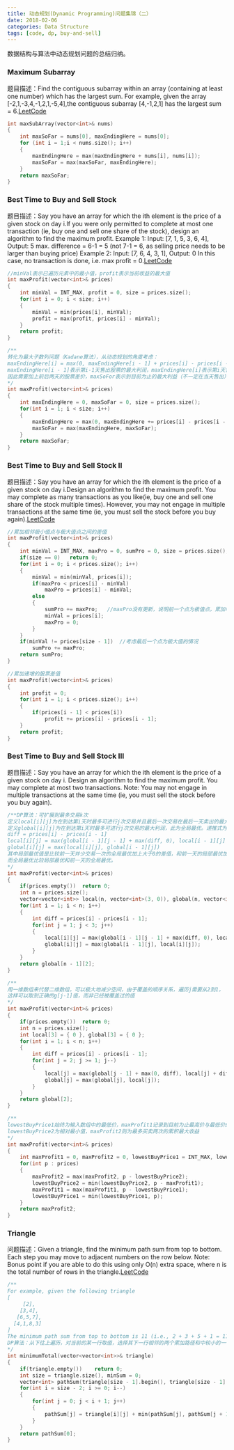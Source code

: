 ```yaml
---
title: 动态规划(Dynamic Programming)问题集锦（二）
date: 2018-02-06
categories: Data Structure
tags: [code, dp, buy-and-sell]
---
```

数据结构与算法中动态规划问题的总结归纳。
<!--more-->

### Maximum Subarray
题目描述：Find the contiguous subarray within an array (containing at least one number) which has the largest sum.
For example, given the array [-2,1,-3,4,-1,2,1,-5,4],the contiguous subarray [4,-1,2,1] has the largest sum = 6.[LeetCode](https://leetcode.com/problems/maximum-subarray/description/)
```cpp 
int maxSubArray(vector<int>& nums) 
{
    int maxSoFar = nums[0], maxEndingHere = nums[0];
    for (int i = 1;i < nums.size(); i++)
    {
        maxEndingHere = max(maxEndingHere + nums[i], nums[i]);
        maxSoFar = max(maxSoFar, maxEndingHere);    
    }
    return maxSoFar;
}
```

### Best Time to Buy and Sell Stock
题目描述：Say you have an array for which the ith element is the price of a given stock on day i.If you were only permitted to complete at most one transaction (ie, buy one and sell one share of the stock), design an algorithm to find the maximum profit.
Example 1: Input: [7, 1, 5, 3, 6, 4], Output: 5
max. difference = 6-1 = 5 (not 7-1 = 6, as selling price needs to be larger than buying price)
Example 2: Input: [7, 6, 4, 3, 1], Output: 0
In this case, no transaction is done, i.e. max profit = 0.[LeetCode](https://leetcode.com/problems/best-time-to-buy-and-sell-stock/description/)

```cpp
//minVal表示已遍历元素中的最小值，profit表示当前收益的最大值
int maxProfit(vector<int>& prices) 
{
    int minVal = INT_MAX, profit = 0, size = prices.size();
    for(int i = 0; i < size; i++)
    {
        minVal = min(prices[i], minVal);
        profit = max(profit, prices[i] - minVal);
    }
    return profit;
}

/**
转化为最大子数列问题（Kadane算法），从动态规划的角度考虑：
maxEndingHere[i] = max(0, maxEndingHere[i - 1] + prices[i] - prices[i - 1]),
maxEndingHere[i - 1]表示第i-1天售出股票的最大利润，maxEndingHere[i]表示第i天售出股票的最大利润，
因此需要加上前后两天的股票差价，maxSoFor表示到目前为止的最大利益（不一定在当天售出）
*/
int maxProfit(vector<int>& prices) 
{
    int maxEndingHere = 0, maxSoFar = 0, size = prices.size();
    for(int i = 1; i < size; i++)
    {
        maxEndingHere = max(0, maxEndingHere += prices[i] - prices[i - 1]);
        maxSoFar = max(maxEndingHere, maxSoFar);
    }
    return maxSoFar;
}
```

### Best Time to Buy and Sell Stock II
题目描述：Say you have an array for which the ith element is the price of a given stock on day i.Design an algorithm to find the maximum profit. You may complete as many transactions as you like(ie, buy one and sell one share of the stock multiple times). However, you may not engage in multiple transactions at the same time (ie, you must sell the stock before you buy again).[LeetCode](https://leetcode.com/problems/best-time-to-buy-and-sell-stock-ii/description/)
```cpp
//累加相邻极小值点与极大值点之间的差值
int maxProfit(vector<int>& prices) 
{
    int minVal = INT_MAX, maxPro = 0, sumPro = 0, size = prices.size();
    if(size == 0)   return 0;
    for(int i = 0; i < prices.size(); i++)
    {
        minVal = min(minVal, prices[i]);
        if(maxPro < prices[i] - minVal)
            maxPro = prices[i] - minVal;
        else
        {
            sumPro += maxPro;   //maxPro没有更新，说明前一个点为极值点，累加收益值，并更新最小值和单次最大收益
            minVal = prices[i];
            maxPro = 0;
        }
    }
    if(minVal != prices[size - 1])  //考虑最后一个点为极大值的情况
        sumPro += maxPro;
    return sumPro;
}

//累加递增的股票差值
int maxProfit(vector<int>& prices) 
{
    int profit = 0;
    for(int i = 1; i < prices.size(); i++)
    {
        if(prices[i - 1] < prices[i])
            profit += prices[i] - prices[i - 1];
    }
    return profit;
}
```

### Best Time to Buy and Sell Stock III
题目描述：Say you have an array for which the ith element is the price of a given stock on day i. Design an algorithm to find the maximum profit. You may complete at most two transactions.
Note: You may not engage in multiple transactions at the same time (ie, you must sell the stock before you buy again).
```cpp
/**DP算法：可扩展到最多交易k次
定义local[i][j]为在到达第i天时最多可进行j次交易并且最后一次交易在最后一天卖出的最大利润，此为局部最优。
定义global[i][j]为在到达第i天时最多可进行j次交易的最大利润，此为全局最优。递推式为：
diff = prices[i] - prices[i - 1]
local[i][j] = max(global[i - 1][j - 1] + max(diff, 0), local[i - 1][j] + diff)
global[i][j] = max(local[i][j], global[i - 1][j])
其中局部最优值是比较前一天并少交易一次的全局最优加上大于0的差值，和前一天的局部最优加上差值中取较大值，
而全局最优比较局部最优和前一天的全局最优。
*/
int maxProfit(vector<int>& prices) 
{
    if(prices.empty())  return 0;
    int n = prices.size();
    vector<vector<int>> local(n, vector<int>(3, 0)), global(n, vector<int>(3, 0));
    for(int i = 1; i < n; i++)
    {
        int diff = prices[i] - prices[i - 1];
        for(int j = 1; j < 3; j++)
        {
            local[i][j] = max(global[i - 1][j - 1] + max(diff, 0), local[i - 1][j] + diff); 
            global[i][j] = max(global[i - 1][j], local[i][j]);
        }
    }
    return global[n - 1][2];
}

/**
用一维数组来代替二维数组，可以极大地减少空间，由于覆盖的顺序关系，遍历j需要从2到1，
这样可以取到正确的g[j-1]值，而非已经被覆盖过的值
*/
int maxProfit(vector<int>& prices) 
{
    if(prices.empty())  return 0;
    int n = prices.size();
    int local[3] = { 0 }, global[3] = { 0 };
    for(int i = 1; i < n; i++)
    {
        int diff = prices[i] - prices[i - 1];
        for(int j = 2; j >= 1; j--)
        {
            local[j] = max(global[j - 1] + max(0, diff), local[j] + diff);
            global[j] = max(global[j], local[j]);
        }
    }
    return global[2];
}

/**
lowestBuyPrice1始终为输入数组中的最低价，maxProfit1记录到目前为止最高价与最低价的差价（最高价需在最低价后面），
lowestBuyPrice2为相对最小值，maxProfit2则为最多买卖两次的累积最大收益
*/
int maxProfit(vector<int>& prices) 
{
    int maxProfit1 = 0, maxProfit2 = 0, lowestBuyPrice1 = INT_MAX, lowestBuyPrice2 = INT_MAX;
    for(int p : prices)
    {
        maxProfit2 = max(maxProfit2, p - lowestBuyPrice2);
        lowestBuyPrice2 = min(lowestBuyPrice2, p - maxProfit1);
        maxProfit1 = max(maxProfit1, p - lowestBuyPrice1);
        lowestBuyPrice1 = min(lowestBuyPrice1, p);
    }
    return maxProfit2;
}
```

### Triangle
问题描述：Given a triangle, find the minimum path sum from top to bottom. Each step you may move to adjacent numbers on the row below.
Note: Bonus point if you are able to do this using only O(n) extra space, where n is the total number of rows in the triangle.[LeetCode](https://leetcode.com/problems/triangle/description/)
```cpp
/**
For example, given the following triangle
[
     [2],
    [3,4],
   [6,5,7],
  [4,1,8,3]
]
The minimum path sum from top to bottom is 11 (i.e., 2 + 3 + 5 + 1 = 11).
DP算法：从下往上遍历，对当前的某一行取值，选择其下一行相邻的两个累加路径和中较小的一个，进行求和并将结果作为当前行当前位置的最短路径和。
*/
int minimumTotal(vector<vector<int>>& triangle) 
{
    if(triangle.empty())    return 0;
    int size = triangle.size(), minSum = 0;
    vector<int> pathSum(triangle[size - 1].begin(), triangle[size - 1].end());
    for(int i = size - 2; i >= 0; i--)
    {
        for(int j = 0; j < i + 1; j++)
        {
            pathSum[j] = triangle[i][j] + min(pathSum[j], pathSum[j + 1]);
        }
    }
    return pathSum[0];
}
```
